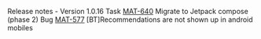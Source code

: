 Release notes - Version 1.0.16
Task
[MAT-640](https://swapcard.atlassian.net/browse/MAT-640) Migrate to Jetpack compose \(phase 2\)
Bug
[MAT-577](https://swapcard.atlassian.net/browse/MAT-577) \[BT\]Recommendations are not shown up in android mobiles